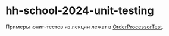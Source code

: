 # hh-school-2024-unit-testing

Примеры юнит-тестов из лекции лежат в [OrderProcessorTest](src/test/java/ru/hh/school/unittesting/example/OrderProcessorTest.java).
